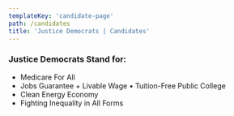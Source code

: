```yaml
---
templateKey: 'candidate-page'
path: /candidates
title: 'Justice Democrats | Candidates'
---
```


### Justice Democrats Stand for:

* Medicare For All
* Jobs Guarantee + Livable Wage • Tuition-Free Public College
* Clean Energy Economy
* Fighting Inequality in All Forms
